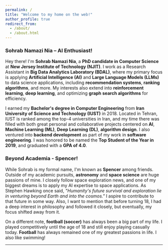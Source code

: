 ```yaml
---
permalink: /
title: "Welcome to my home on the web!"
author_profile: true
redirect_from: 
  - /about/
  - /about.html
---
```


### Sohrab Namazi Nia – AI Enthusiast!

Hey there! I'm **Sohrab Namazi Nia**, a **PhD candidate in Computer Science** at **New Jersey Institute of Technology (NJIT)**. I work as a Research Assistant in **Big Data Analytics Laboratory (BDAL)**, where my primary focus is applying **Artificial Intelligence (AI)** and **Large Language Models (LLMs)** to data science applications, including **recommendation systems**, **ranking algorithms**, and more. My interests also extend into **reinforcement learning**, **deep learning**, and optimizing **graph search algorithms** for efficiency.

I earned my **Bachelor's degree in Computer Engineering** from **Iran University of Science and Technology (IUST)** in 2018. Located in Tehran, IUST is ranked among the top-4 universities in Iran, and my time there was filled with both great personal and collaborative projects centered on **AI**, **Machine Learning (ML)**, **Deep Learning (DL)**, **algorithm design**. I also ventured into **backend development** as part of my work in **software engineering**. I was honored to be named the **Top Student of the Year in 2019**, and graduated with a **GPA of 4.0**.

### Beyond Academia - Spencer!

While Sohrab is my formal name, I'm known as **Spencer** among friends. Outside of my academic pursuits, **astronomy** and **space science** are huge passions of mine. I closely follow space exploration news, and one of my biggest dreams is to apply my AI expertise to space applications. As Stephen Hawking once said, *"Humanity's future survival and exploration lie in venturing beyond Earth and into the cosmos."* I aspire to contribute to that future in some way. Also, I want to mention that before turning 18, I had a deep interest in philosophy and followed it closely, but eventually, my focus shifted away from it.
 
On a different note, **football (soccer)** has always been a big part of my life. I played competitively until the age of 18 and still enjoy playing casually today. **Football** has always remained one of my greatest passions in life. I also like swimming!

---





